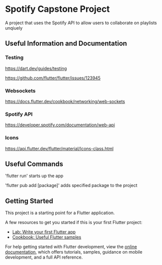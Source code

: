 # Spotify Capstone Project

A project that uses the Spotify API to allow users to collaborate on playlists unqiuely

## Useful Information and Documentation

### Testing

https://dart.dev/guides/testing

https://github.com/flutter/flutter/issues/123945

### Websockets

https://docs.flutter.dev/cookbook/networking/web-sockets

### Spotify API

https://developer.spotify.com/documentation/web-api

### Icons

https://api.flutter.dev/flutter/material/Icons-class.html

## Useful Commands

'flutter run' starts up the app

'flutter pub add [package]' adds specified package to the project

## Getting Started

This project is a starting point for a Flutter application.

A few resources to get you started if this is your first Flutter project:

- [Lab: Write your first Flutter app](https://docs.flutter.dev/get-started/codelab)
- [Cookbook: Useful Flutter samples](https://docs.flutter.dev/cookbook)

For help getting started with Flutter development, view the
[online documentation](https://docs.flutter.dev/), which offers tutorials,
samples, guidance on mobile development, and a full API reference.
